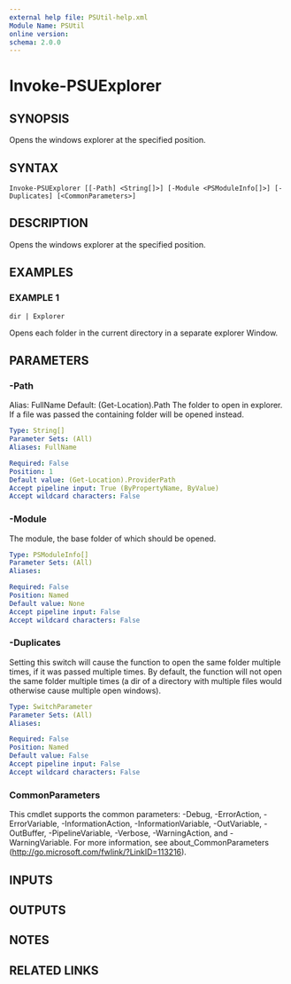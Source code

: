 ```yaml
---
external help file: PSUtil-help.xml
Module Name: PSUtil
online version:
schema: 2.0.0
---
```


# Invoke-PSUExplorer

## SYNOPSIS
Opens the windows explorer at the specified position.

## SYNTAX

```
Invoke-PSUExplorer [[-Path] <String[]>] [-Module <PSModuleInfo[]>] [-Duplicates] [<CommonParameters>]
```

## DESCRIPTION
Opens the windows explorer at the specified position.

## EXAMPLES

### EXAMPLE 1
```
dir | Explorer
```

Opens each folder in the current directory in a separate explorer Window.

## PARAMETERS

### -Path
Alias:   FullName
Default: (Get-Location).Path
The folder to open in explorer.
If a file was passed the containing folder will be opened instead.

```yaml
Type: String[]
Parameter Sets: (All)
Aliases: FullName

Required: False
Position: 1
Default value: (Get-Location).ProviderPath
Accept pipeline input: True (ByPropertyName, ByValue)
Accept wildcard characters: False
```

### -Module
The module, the base folder of which should be opened.

```yaml
Type: PSModuleInfo[]
Parameter Sets: (All)
Aliases:

Required: False
Position: Named
Default value: None
Accept pipeline input: False
Accept wildcard characters: False
```

### -Duplicates
Setting this switch will cause the function to open the same folder multiple times, if it was passed multiple times.
By default, the function will not open the same folder multiple times (a dir of a directory with multiple files would otherwise cause multiple open windows).

```yaml
Type: SwitchParameter
Parameter Sets: (All)
Aliases:

Required: False
Position: Named
Default value: False
Accept pipeline input: False
Accept wildcard characters: False
```

### CommonParameters
This cmdlet supports the common parameters: -Debug, -ErrorAction, -ErrorVariable, -InformationAction, -InformationVariable, -OutVariable, -OutBuffer, -PipelineVariable, -Verbose, -WarningAction, and -WarningVariable.
For more information, see about_CommonParameters (http://go.microsoft.com/fwlink/?LinkID=113216).

## INPUTS

## OUTPUTS

## NOTES

## RELATED LINKS
